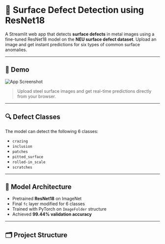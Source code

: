 # 🧠 Surface Defect Detection using ResNet18

A Streamlit web app that detects **surface defects** in metal images using a fine-tuned ResNet18 model on the **NEU surface defect dataset**. Upload an image and get instant predictions for six types of common surface anomalies.

---

## 🚀 Demo

![App Screenshot](./screenshots/demo_ui.png)  
> Upload steel surface images and get real-time predictions directly from your browser.

---

## 🔍 Defect Classes

The model can detect the following 6 classes:

- `crazing`
- `inclusion`
- `patches`
- `pitted_surface`
- `rolled-in_scale`
- `scratches`

---

## 🧠 Model Architecture

- Pretrained **ResNet18** on ImageNet
- Final `fc` layer modified for 6 classes
- Trained with PyTorch on `ImageFolder` structure
- Achieved **99.44% validation accuracy**

---

## 🗂️ Project Structure

